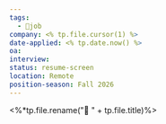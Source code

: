```yaml
---
tags:
  - 💼job
company: <% tp.file.cursor(1) %>
date-applied: <% tp.date.now() %>
oa: 
interview: 
status: resume-screen
location: Remote
position-season: Fall 2026
---
```

<%*tp.file.rename("💼 " + tp.file.title)%>
